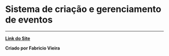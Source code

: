 # Sistema de criação e gerenciamento de eventos
---
<a href="https://vieira-fabricio.github.io/JS-front-pass-in/index.html">
  <b>Link do Site</b>
<a/>
  
<b>Criado por Fabricio Vieira</b>
